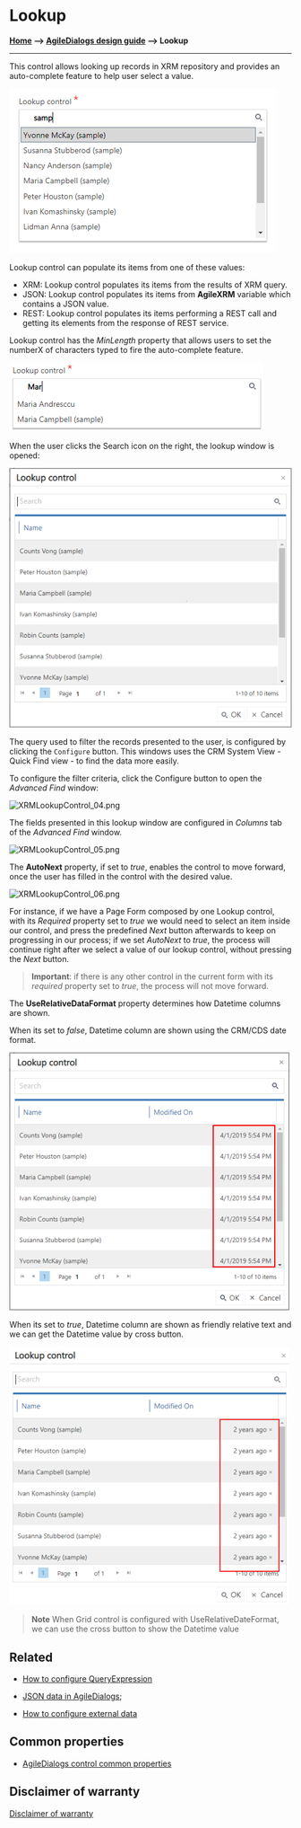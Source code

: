 # Lookup

**[Home](/) --> [AgileDialogs design guide](/guides/AgileDialogs-DesignGuide.md) --> Lookup**

---

This control allows looking up records in XRM repository and provides an
auto-complete feature to help user select a value.

![XRMLookupControl_01.png](../media/AgileDialogsDesignGuide/XRMLookupControl_01.png)

Lookup control can populate its items from one of these values:

- XRM: Lookup control populates its items from the results of XRM query.
- JSON: Lookup control populates its items from **AgileXRM** variable which contains a JSON value.
- REST: Lookup control populates its items performing a REST call and getting its elements from the response of REST service.

Lookup control has the *MinLength* property that allows users to set the numberX
of characters typed to fire the auto-complete feature.

![XRMLookupControl_02.png](../media/AgileDialogsDesignGuide/XRMLookupControl_02.png)

When the user clicks the Search icon on the right, the lookup window is opened:

![XRMLookupControl_03.png](../media/AgileDialogsDesignGuide/XRMLookupControl_03.png)

The query used to filter the records presented to the user, is configured by
clicking the `Configure` button. This windows uses the CRM System View -
Quick Find view - to find the data more easily.

To configure the filter criteria, click the Configure button to open the
*Advanced Find* window:

![XRMLookupControl_04.png](../media/AgileDialogsDesignGuide/XRMLookupControl_04.png)

The fields presented in this lookup window are configured in *Columns* tab of
the *Advanced Find* window.

![XRMLookupControl_05.png](../media/AgileDialogsDesignGuide/XRMLookupControl_05.png)

The **AutoNext** property, if set to *true*, enables the control to move
forward, once the user has filled in the control with the desired value.

![XRMLookupControl_06.png](../media/AgileDialogsDesignGuide/XRMLookupControl_06.png)

For instance, if we have a Page Form composed by one Lookup control, with its
*Required* property set to *true* we would need to select an item inside our
control, and press the predefined *Next* button afterwards to keep on
progressing in our process; if we set *AutoNext* to *true*, the process will
continue right after we select a value of our lookup control, without pressing
the *Next* button.

> **Important**: if there is any other control in the current
form with its *required* property set to *true*, the process will not move forward.

The **UseRelativeDataFormat** property determines how Datetime columns are shown.

When its set to *false*, Datetime column are shown using the CRM/CDS date format.

![XRMLookupControl_07.png](../media/AgileDialogsDesignGuide/XRMLookupControl_07.png)

When its set to *true*, Datetime column are shown as friendly relative text and we can get the Datetime value by cross button.

![XRMLookupControl_08.png](../media/AgileDialogsDesignGuide/XRMLookupControl_08.png)

> **Note** When Grid control is configured with UseRelativeDateFormat, we can use the cross button to show the Datetime value

## Related

- [How to configure QueryExpression](../../ref/common/QueryExpression.md)

- [JSON data in AgileDialogs](../common/JSONAgileDialogs.md);

- [How to configure external data](../../ref/common/ExternalData.md)

## Common properties

- [AgileDialogs control common properties](ControlCommonProperties.md)

## Disclaimer of warranty

[Disclaimer of warranty](DisclaimerOfWarranty.md)
